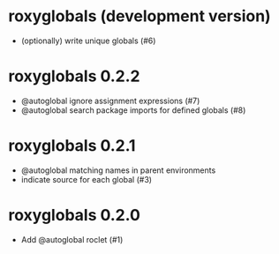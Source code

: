 # roxyglobals (development version)

- (optionally) write unique globals (#6)

# roxyglobals 0.2.2

- @autoglobal ignore assignment expressions (#7)
- @autoglobal search package imports for defined globals (#8)

# roxyglobals 0.2.1

- @autoglobal matching names in parent environments
- indicate source for each global (#3)

# roxyglobals 0.2.0

- Add @autoglobal roclet (#1)
